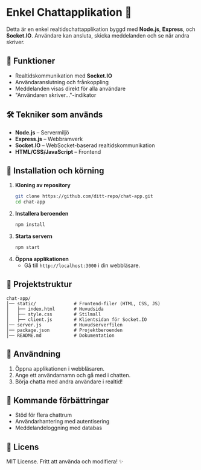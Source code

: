 # Enkel Chattapplikation 🚀

Detta är en enkel realtidschattapplikation byggd med **Node.js**, **Express**, och **Socket.IO**.
Användare kan ansluta, skicka meddelanden och se när andra skriver.

## 📌 Funktioner
- Realtidskommunikation med **Socket.IO**
- Användaranslutning och frånkoppling
- Meddelanden visas direkt för alla användare
- "Användaren skriver..."-indikator

## 🛠 Tekniker som används
- **Node.js** – Servermiljö
- **Express.js** – Webbramverk
- **Socket.IO** – WebSocket-baserad realtidskommunikation
- **HTML/CSS/JavaScript** – Frontend

## 🔧 Installation och körning
1. **Kloning av repository**
   ```sh
   git clone https://github.com/ditt-repo/chat-app.git
   cd chat-app
   ```
2. **Installera beroenden**
   ```sh
   npm install
   ```
3. **Starta servern**
   ```sh
   npm start
   ```
4. **Öppna applikationen**
   - Gå till `http://localhost:3000` i din webbläsare.

## 📜 Projektstruktur
```
chat-app/
│── static/              # Frontend-filer (HTML, CSS, JS)
│   ├── index.html       # Huvudsida
│   ├── style.css        # Stilmall
│   ├── client.js        # Klientsidan för Socket.IO
│── server.js            # Huvudserverfilen
│── package.json         # Projektberoenden
│── README.md            # Dokumentation
```

## 📌 Användning
1. Öppna applikationen i webbläsaren.
2. Ange ett användarnamn och gå med i chatten.
3. Börja chatta med andra användare i realtid!

## 🚀 Kommande förbättringar
- Stöd för flera chattrum
- Användarhantering med autentisering
- Meddelandeloggning med databas

## 📄 Licens
MIT License. Fritt att använda och modifiera! ✨

